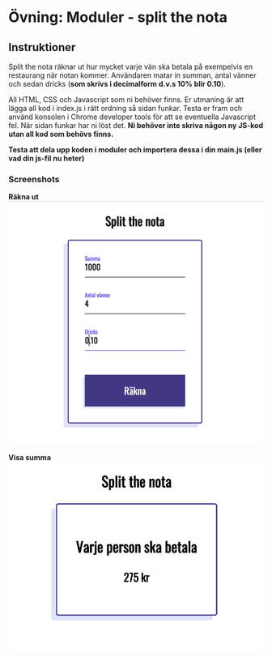 # Övning: Moduler - split the nota


## Instruktioner

Split the nota räknar ut hur mycket varje vän ska betala på exempelvis en restaurang när notan kommer. Användaren matar in summan, antal vänner och sedan dricks (**som skrivs i decimalform d.v.s 10% blir 0.10**).

All HTML, CSS och Javascript som ni behöver finns. Er utmaning är att lägga all kod i index.js i rätt ordning så sidan funkar. Testa er fram och använd konsolen i Chrome developer tools för att se eventuella Javascript fel. När sidan funkar har ni löst det. **Ni behöver inte skriva någon ny JS-kod utan all kod som behövs finns.**

**Testa att dela upp koden i moduler och importera dessa i din main.js (eller vad din js-fil nu heter)**


### Screenshots

**Räkna ut**
![alt text](screenshots/Screen-calculate.png)


**Visa summa**
![alt text](screenshots/Screen-result.png)
